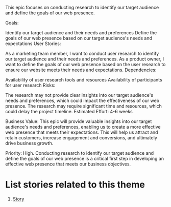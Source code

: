 This epic focuses on conducting research to identify our target audience and define the goals of our web presence.

Goals:

Identify our target audience and their needs and preferences
Define the goals of our web presence based on our target audience's needs and expectations
User Stories:

As a marketing team member, I want to conduct user research to identify our target audience and their needs and preferences.
As a product owner, I want to define the goals of our web presence based on the user research to ensure our website meets their needs and expectations.
Dependencies:

Availability of user research tools and resources
Availability of participants for user research
Risks:

The research may not provide clear insights into our target audience's needs and preferences, which could impact the effectiveness of our web presence.
The research may require significant time and resources, which could delay the project timeline.
Estimated Effort: 4-6 weeks

Business Value: This epic will provide valuable insights into our target audience's needs and preferences, enabling us to create a more effective web presence that meets their expectations. This will help us attract and retain customers, increase engagement and conversions, and ultimately drive business growth.

Priority: High. Conducting research to identify our target audience and define the goals of our web presence is a critical first step in developing an effective web presence that meets our business objectives.

# List stories related to this theme
1. [Story](https://github.com/steveechan/mywebclass-agile-docs/blob/main/documentation/templates/theme/initiatives/epics/stories/story_template2.md)
